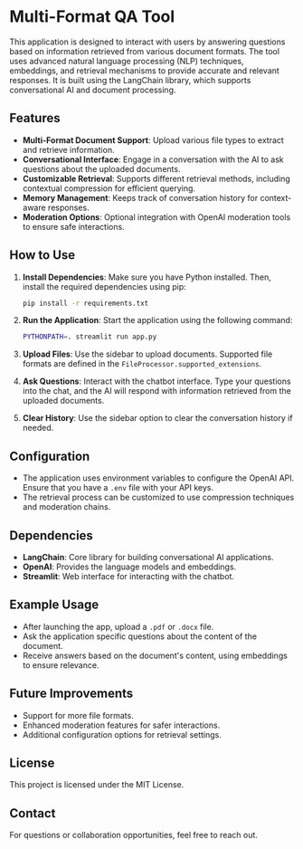 # Multi-Format QA Tool

This application is designed to interact with users by answering questions based on information retrieved from various document formats. The tool uses advanced natural language processing (NLP) techniques, embeddings, and retrieval mechanisms to provide accurate and relevant responses. It is built using the LangChain library, which supports conversational AI and document processing.

## Features

- **Multi-Format Document Support**: Upload various file types to extract and retrieve information.
- **Conversational Interface**: Engage in a conversation with the AI to ask questions about the uploaded documents.
- **Customizable Retrieval**: Supports different retrieval methods, including contextual compression for efficient querying.
- **Memory Management**: Keeps track of conversation history for context-aware responses.
- **Moderation Options**: Optional integration with OpenAI moderation tools to ensure safe interactions.

## How to Use

1. **Install Dependencies**: Make sure you have Python installed. Then, install the required dependencies using pip:
    ```bash
    pip install -r requirements.txt
    ```

2. **Run the Application**: Start the application using the following command:
    ```bash
    PYTHONPATH=. streamlit run app.py
    ```

3. **Upload Files**: Use the sidebar to upload documents. Supported file formats are defined in the `FileProcessor.supported_extensions`.

4. **Ask Questions**: Interact with the chatbot interface. Type your questions into the chat, and the AI will respond with information retrieved from the uploaded documents.

5. **Clear History**: Use the sidebar option to clear the conversation history if needed.

## Configuration

- The application uses environment variables to configure the OpenAI API. Ensure that you have a `.env` file with your API keys.
- The retrieval process can be customized to use compression techniques and moderation chains.

## Dependencies

- **LangChain**: Core library for building conversational AI applications.
- **OpenAI**: Provides the language models and embeddings.
- **Streamlit**: Web interface for interacting with the chatbot.

## Example Usage

- After launching the app, upload a `.pdf` or `.docx` file.
- Ask the application specific questions about the content of the document.
- Receive answers based on the document's content, using embeddings to ensure relevance.

## Future Improvements

- Support for more file formats.
- Enhanced moderation features for safer interactions.
- Additional configuration options for retrieval settings.

## License

This project is licensed under the MIT License.

## Contact

For questions or collaboration opportunities, feel free to reach out.

